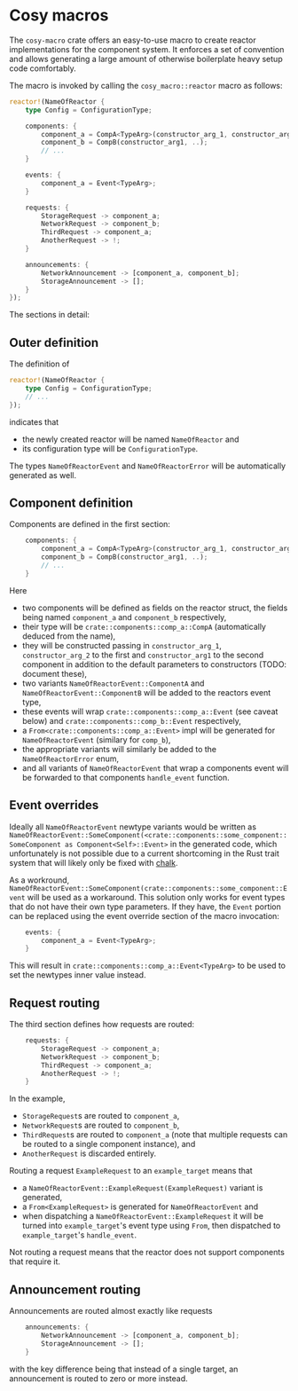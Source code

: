 # Cosy macros

The `cosy-macro` crate offers an easy-to-use macro to create reactor implementations for the component system. It enforces a set of convention and allows generating a large amount of otherwise boilerplate heavy setup code comfortably.

The macro is invoked by calling the `cosy_macro::reactor` macro as follows:

```rust
reactor!(NameOfReactor {
    type Config = ConfigurationType;

    components: {
        component_a = CompA<TypeArg>(constructor_arg_1, constructor_arg_2, ...);
        component_b = CompB(constructor_arg1, ..);
        // ...
    }

    events: {
        component_a = Event<TypeArg>;
    }

    requests: {
        StorageRequest -> component_a;
        NetworkRequest -> component_b;
        ThirdRequest -> component_a;
        AnotherRequest -> !;
    }

    announcements: {
        NetworkAnnouncement -> [component_a, component_b];
        StorageAnnouncement -> [];
    }
});
```

The sections in detail:

## Outer definition

The definition of

```rust
reactor!(NameOfReactor {
    type Config = ConfigurationType;
    // ...
});
```

indicates that

* the newly created reactor will be named `NameOfReactor` and
* its configuration type will be `ConfigurationType`.

The types `NameOfReactorEvent` and `NameOfReactorError` will be automatically generated as well.

## Component definition

Components are defined in the first section:

```rust
    components: {
        component_a = CompA<TypeArg>(constructor_arg_1, constructor_arg_2, ...);
        component_b = CompB(constructor_arg1, ..);
        // ...
    }
```

Here

* two components will be defined as fields on the reactor struct, the fields being named `component_a` and `component_b` respectively,
* their type will be `crate::components::comp_a::CompA` (automatically deduced from the name),
* they will be constructed passing in `constructor_arg_1`, `constructor_arg_2` to the first and `constructor_arg1` to the second component in addition to the default parameters to constructors (TODO: document these),
* two variants `NameOfReactorEvent::ComponentA` and `NameOfReactorEvent::ComponentB` will be added to the reactors event type,
* these events will wrap `crate::components::comp_a::Event` (see caveat below) and `crate::components::comp_b::Event` respectively,
* a `From<crate::components::comp_a::Event>` impl will be generated for `NameOfReactorEvent` (similary for `comp_b`),
* the appropriate variants will similarly be added to the `NameOfReactorError` enum,
* and all variants of `NameOfReactorEvent` that wrap a components event will be forwarded to that components `handle_event` function.

## Event overrides

Ideally all `NameOfReactorEvent` newtype variants would be written as `NameOfReactorEvent::SomeComponent(<crate::components::some_component::SomeComponent as Component<Self>::Event>` in the generated code, which unfortunately is not possible due to a current shortcoming in the Rust trait system that will likely only be fixed with [chalk](https://github.com/rust-lang/chalk).

As a workround, `NameOfReactorEvent::SomeComponent(crate::components::some_component::Event` will be used as a workaround. This solution only works for event types that do not have their own type parameters. If they have, the `Event` portion can be replaced using the event override section of the macro invocation:

```rust
    events: {
        component_a = Event<TypeArg>;
    }
```

This will result in `crate::components::comp_a::Event<TypeArg>` to be used to set the newtypes inner value instead.

## Request routing

The third section defines how requests are routed:

```rust
    requests: {
        StorageRequest -> component_a;
        NetworkRequest -> component_b;
        ThirdRequest -> component_a;
        AnotherRequest -> !;
    }
```

In the example,

* `StorageRequest`s are routed to `component_a`,
* `NetworkRequest`s are routed to `component_b`,
* `ThirdRequest`s are routed to `component_a` (note that multiple requests can be routed to a single component instance), and
* `AnotherRequest` is discarded entirely.

Routing a request `ExampleRequest` to an `example_target` means that

* a `NameOfReactorEvent::ExampleRequest(ExampleRequest)` variant is generated,
* a `From<ExampleRequest>` is generated for `NameOfReactorEvent` and
* when dispatching a `NameOfReactorEvent::ExampleRequest` it will be turned into `example_target`'s event type using `From`, then dispatched to `example_target`'s `handle_event`.

Not routing a request means that the reactor does not support components that require it.

## Announcement routing

Announcements are routed almost exactly like requests

```rust
    announcements: {
        NetworkAnnouncement -> [component_a, component_b];
        StorageAnnouncement -> [];
    }
```

with the key difference being that instead of a single target, an announcement is routed to zero or more instead.
